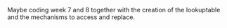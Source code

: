 Maybe coding week 7 and 8 together with the creation of the lookuptable and the mechanisms to access and replace.
